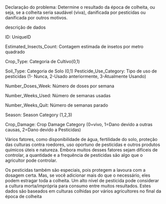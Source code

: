 Declaração do problema:
Determine o resultado da época de colheita, ou seja, se a colheita seria saudável (viva), danificada por pesticidas ou danificada por outros motivos.

descrição de dados

ID: UniqueID 

Estimated_Insects_Count: Contagem estimada de insetos por metro quadrado 

Crop_Type: Categoria de Cultivo(0,1) 

Soil_Type: Categoria de Solo (0,1) 
Pesticide_Use_Category: Tipo de uso de pesticidas (1- Nunca, 2-Usado anteriormente, 3-Atualmente Usando) 

Number_Doses_Week: Número de doses por semana 

Number_Weeks_Used: Número de semanas usadas 

Number_Weeks_Quit: Número de semanas parado 

Season: Season Category (1,2,3) 

Crop_Damage: Crop Damage Category (0=vivo, 1=Dano devido a outras causas, 2=Dano devido a Pesticidas)

Vários fatores, como disponibilidade de água, fertilidade do solo, proteção das culturas contra roedores, uso oportuno de pesticidas e outros produtos químicos úteis e natureza. Embora muitos desses fatores sejam difíceis de controlar, a quantidade e a frequência de pesticidas são algo que o agricultor pode controlar.

Os pesticidas também são especiais, pois protegem a lavoura com a dosagem certa. Mas, se você adicionar mais do que o necessário, eles podem estragar toda a colheita. Um alto nível de pesticida pode considerar a cultura morta/imprópria para consumo entre muitos resultados. Estes dados são baseados em culturas colhidas por vários agricultores no final da época de colheita